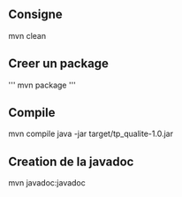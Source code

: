 ## Consigne
mvn clean
## Creer un package
'''
mvn package
'''
## Compile
mvn compile
java -jar target/tp_qualite-1.0.jar
## Creation de la javadoc
 mvn javadoc:javadoc
